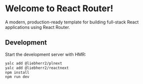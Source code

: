 # Welcome to React Router!

A modern, production-ready template for building full-stack React applications using React Router.


## Development

Start the development server with HMR:

```bash
yalc add @liebherr2/plnext
yalc add @liebherr2/reactnext
npm install
npm run dev
```
